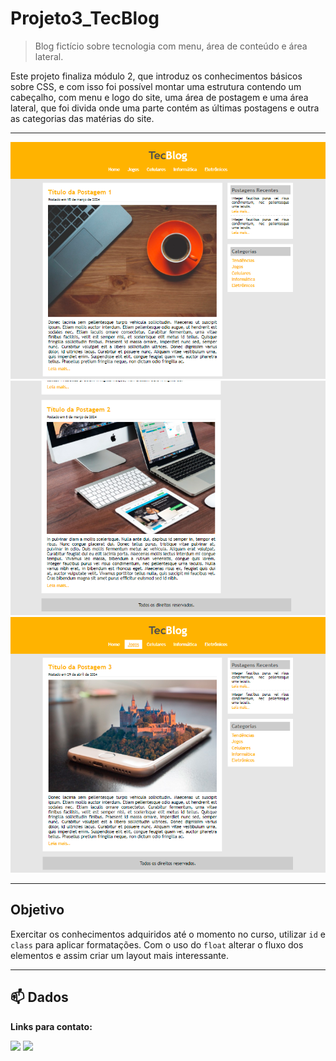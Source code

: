 # Projeto3_TecBlog
>Blog fictício sobre tecnologia com menu, área de conteúdo e área lateral.

Este projeto finaliza módulo 2, que introduz os conhecimentos básicos sobre CSS, e com isso foi possível montar uma estrutura contendo um cabeçalho, com menu e logo do site, uma área de postagem e uma área lateral, que foi divida onde uma parte contém as últimas postagens e outra as categorias das matérias do site.

<hr>

![Index](imagens/TecBlog1.png)
![Index2](imagens/TecBlog2.png)
![Jogos](imagens/TecBlog3.png)

<hr>

## Objetivo

Exercitar os conhecimentos adquiridos até o momento no curso, utilizar `id` e `class` para aplicar formatações. Com o uso do `float` alterar o fluxo dos elementos e assim criar um layout mais interessante.

<hr>

## :mailbox: Dados
**Links para contato:**

<p>
   <a href="https://www.linkedin.com/in/danigvg/" alt="Linkedin">
     <img src="https://img.shields.io/badge/-Linkedin-0e76a8?style=flat-square&logo=Linkedin&logoColor=white&link=https://www.linkedin.com/in/danigvg/" /></a>
   <a href="danigvg@gmail.com" alt="Gmail">
     <img src="https://img.shields.io/badge/-Gmail-FF0000?style=flat-square&labelColor=FF0000&logo=gmail&logoColor=white&link=danigvg@gmail.com"/></a>   
</p>
